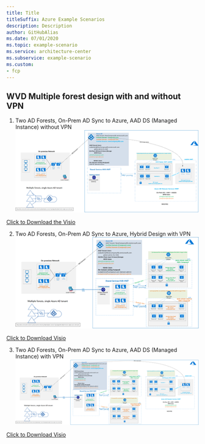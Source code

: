 ```yaml
---
title: Title
titleSuffix: Azure Example Scenarios
description: Description
author: GitHubAlias
ms.date: 07/01/2020
ms.topic: example-scenario
ms.service: architecture-center
ms.subservice: example-scenario
ms.custom:
- fcp
---
```

## WVD Multiple forest design with and without VPN

1) Two AD Forests, On-Prem AD Sync to Azure, AAD DS (Managed Instance) without VPN
![WVD HLD](images/WVD-two-forest-AADDS-without-VPN-to-Azure.png)

<a href="images/WVD-two-forest-AADDS-without-VPN-to-Azure.vsdx" download>Click to Download the Visio</a>


2) Two AD Forests, On-Prem AD Sync to Azure, Hybrid Design with VPN
![WVD HLD](images/WVD-two-forest-hybrid-with-VPN-to-Azure.png)

<a href="images/WVD-two-forest-hybrid-with-VPN-to-Azure.vsdx" download>Click to Download Visio</a>

3) Two AD Forests, On-Prem AD Sync to Azure, AAD DS (Managed Instance) with VPN
![WVD HLD](images/WVD-two-forest-hybrid-with-VPN-to-Azure-AADDS-POC.png)

<a href="images/WVD-two-forest-hybrid-with-VPN-to-Azure-AADDS-POC.vsdx" download>Click to Download Visio</a>
